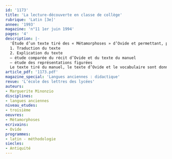 ```yaml
---
id: '1173'
title: 'La lecture-découverte en classe de collège'
rubrique: 'Latin [3e]'
annee: '1993'
magazine: 'n°11 1er juin 1994'
pages: '4'
description: |-
  'Étude d’un texte tiré des « Métamorphoses » d’Ovide et permettant, par le truchement d’un texte simplifié, une approche de la littérature latine accessible à une classe de troisième…
  1. Traduction du texte
  2. Explication du texte
  – étude comparée du récit d’Ovide et du texte du manuel
  – étude des représentations figurées
  Le texte tiré du manuel, le texte d’Ovide et le vocabulaire sont donnés en annexe.'
article_pdf: '1173.pdf'
magazine_special: 'Langues anciennes : didactique'
revue: 'L’école des lettres des lycées'
auteurs:
- Marguerite Minonzio
disciplines:
- langues anciennes
niveau_etudes:
- troisième
oeuvres:
- Métamorphoses
ecrivains:
- Ovide
programmes:
- latin - méthodologie
siecles:
- Antiquité
---
```

